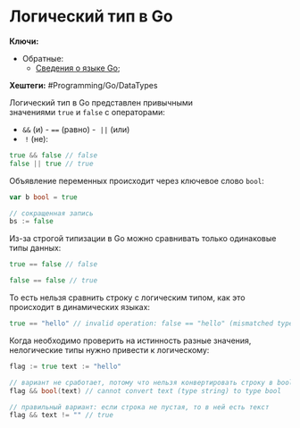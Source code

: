 
# Логический тип в Go

**Ключи:**
- Обратные:
	- [Сведения о языке Go](GO);

**Хештеги:** #Programming/Go/DataTypes


Логический тип в Go представлен привычными значениями `true` и `false` c операторами:  
- `&&` (и)
- `==` (равно)
-  `||` (или)
-  `!` (не):

```go
true && false // false
false || true // true
```

Объявление переменных происходит через ключевое слово `bool`:

```go
var b bool = true

// сокращенная запись
bs := false
```

Из-за строгой типизации в Go можно сравнивать только одинаковые типы данных:

```go
true == false // false

false == false // true
```

То есть нельзя сравнить строку с логическим типом, как это происходит в динамических языках:

```go
true == "hello" // invalid operation: false == "hello" (mismatched types untyped bool and untyped string)
```

Когда необходимо проверить на истинность разные значения, нелогические типы нужно привести к логическому:

```go
flag := true text := "hello"

// вариант не сработает, потому что нельзя конвертировать строку в bool
flag && bool(text) // cannot convert text (type string) to type bool

// правильный вариант: если строка не пустая, то в ней есть текст
flag && text != "" // true
```


